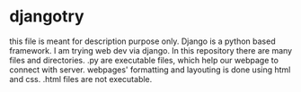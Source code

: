 # djangotry
this file is meant for description purpose only.
Django is a python based framework.
I am trying web dev via django.
In this repository there are many files and directories.
.py are executable files, which help our webpage to connect with server.
webpages' formatting and layouting is done using html and css.
.html files are not executable.

